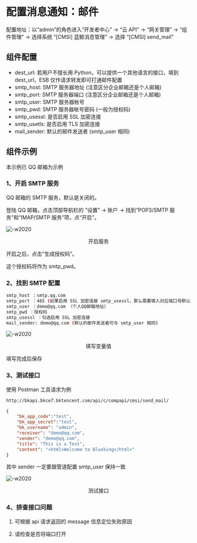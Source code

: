 # 配置消息通知：邮件

配置地址：以“admin”的角色进入“开发者中心” -> “云 API” -> “网关管理” -> “组件管理” -> 选择系统 “[CMSI] 蓝鲸消息管理” -> 选择 “[CMSI] send_mail”

## 组件配置

- dest_url: 若用户不擅长用 Python，可以提供一个其他语言的接口，填到 dest_url，ESB 仅作请求转发即可打通邮件配置
- smtp_host: SMTP 服务器地址 (注意区分企业邮箱还是个人邮箱)
- smtp_port: SMTP 服务器端口 (注意区分企业邮箱还是个人邮箱)
- smtp_user: SMTP 服务器帐号
- smtp_pwd: SMTP 服务器帐号密码 (一般为授权码)
- smtp_usessl: 是否启用 SSL 加密连接
- smtp_usetls: 是否启用 TLS 加密连接
- mail_sender: 默认的邮件发送者 (smtp_user 相同)

## 组件示例

本示例已 QQ 邮箱为示例

### 1、开启 SMTP 服务

QQ 邮箱的 SMTP 服务，默认是关闭的。

登陆 QQ 邮箱，点击顶部导航栏的 “设置” -> 账户 -> 找到“POP3/SMTP 服务”和“IMAP/SMTP 服务”项，点“开启”。

![-w2020](../assets/noticeWay01.png)
<center>开启服务</center>

开启之后，点击“生成授权码”。

这个授权码将作为 smtp_pwd。

### 2、找到 SMTP 配置

```bash
smtp_host ：smtp.qq.com
smtp_port ：465 (如果启用 SSL 加密连接 smtp_usessl，那么需要填入对应端口号默认为 465)
smtp_user ：demo@qq.com （个人QQ邮箱地址）
smtp_pwd ：授权码
smtp_usessl ：勾选启用 SSL 加密连接
mail_sender: demo@qq.com (默认的邮件发送者可与 smtp_user 相同)
```

![-w2020](../assets/noticeWay02.png)
<center>填写变量值</center>

填写完成后保存

### 3、测试接口

使用 Postman 工具请求为例

```bash
http://bkapi.bkce7.bktencent.com/api/c/compapi/cmsi/send_mail/
```

```json
{
    "bk_app_code":"test",
    "bk_app_secret":"test",
    "bk_username": "admin",
    "receiver": "demo@qq.com",
    "sender": "demo@qq.com",
    "title": "This is a Test",
    "content": "<html>Welcome to Blueking</html>"
}
```
其中 sender 一定要跟管道配置 smtp_user 保持一致

![-w2020](../assets/noticeWay03.png)
<center>测试接口</center>

### 4、排查接口问题

1. 可根据 api 请求返回的 message 信息定位失败原因

2. 请检查是否将端口打开


